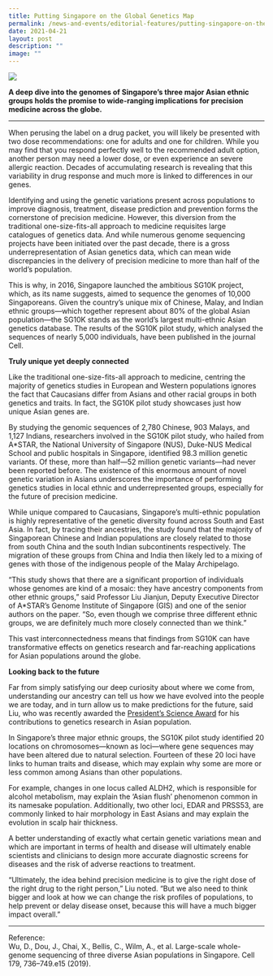 ```yaml
---
title: Putting Singapore on the Global Genetics Map
permalink: /news-and-events/editorial-features/putting-singapore-on-the-global-genetics-map/
date: 2021-04-21
layout: post
description: ""
image: ""
---
```

![](/images/Resources/Editorial%20Features/2021/shutterstock_1536119024-converted-01.jpg)

**A deep dive into the genomes of Singapore’s three major Asian ethnic groups holds the promise to wide-ranging implications for precision medicine across the globe.**

* * *

When perusing the label on a drug packet, you will likely be presented with two dose recommendations: one for adults and one for children. While you may find that you respond perfectly well to the recommended adult option, another person may need a lower dose, or even experience an severe allergic reaction. Decades of accumulating research is revealing that this variability in drug response and much more is linked to differences in our genes.

Identifying and using the genetic variations present across populations to improve diagnosis, treatment, disease prediction and prevention forms the cornerstone of precision medicine. However, this diversion from the traditional one-size-fits-all approach to medicine requisites large catalogues of genetics data. And while numerous genome sequencing projects have been initiated over the past decade, there is a gross underrepresentation of Asian genetics data, which can mean wide discrepancies in the delivery of precision medicine to more than half of the world’s population.

This is why, in 2016, Singapore launched the ambitious SG10K project, which, as its name suggests, aimed to sequence the genomes of 10,000 Singaporeans. Given the country’s unique mix of Chinese, Malay, and Indian ethnic groups—which together represent about 80% of the global Asian population—the SG10K stands as the world’s largest multi-ethnic Asian genetics database. The results of the SG10K pilot study, which analysed the sequences of nearly 5,000 individuals, have been published in the journal Cell.

**Truly unique yet deeply connected**

Like the traditional one-size-fits-all approach to medicine, centring the majority of genetics studies in European and Western populations ignores the fact that Caucasians differ from Asians and other racial groups in both genetics and traits. In fact, the SG10K pilot study showcases just how unique Asian genes are.

By studying the genomic sequences of 2,780 Chinese, 903 Malays, and 1,127 Indians, researchers involved in the SG10K pilot study, who hailed from A\*STAR, the National University of Singapore (NUS), Duke-NUS Medical School and public hospitals in Singapore, identified 98.3 million genetic variants. Of these, more than half—52 million genetic variants—had never been reported before. The existence of this enormous amount of novel genetic variation in Asians underscores the importance of performing genetics studies in local ethnic and underrepresented groups, especially for the future of precision medicine.

While unique compared to Caucasians, Singapore’s multi-ethnic population is highly representative of the genetic diversity found across South and East Asia. In fact, by tracing their ancestries, the study found that the majority of Singaporean Chinese and Indian populations are closely related to those from south China and the south Indian subcontinents respectively. The migration of these groups from China and India then likely led to a mixing of genes with those of the indigenous people of the Malay Archipelago.

“This study shows that there are a significant proportion of individuals whose genomes are kind of a mosaic: they have ancestry components from other ethnic groups,” said Professor Liu Jianjun, Deputy Executive Director of A\*STAR’s Genome Institute of Singapore (GIS) and one of the senior authors on the paper. “So, even though we comprise three different ethnic groups, we are definitely much more closely connected than we think.”

This vast interconnectedness means that findings from SG10K can have transformative effects on genetics research and far-reaching applications for Asian populations around the globe.

**Looking back to the future**

Far from simply satisfying our deep curiosity about where we come from, understanding our ancestry can tell us how we have evolved into the people we are today, and in turn allow us to make predictions for the future, said Liu, who was recently awarded the [President’s Science Award](/news-and-events/editorial-features/from-fruit-fly-scientist-to-founder-of-a-biotech-start-up/) for his contributions to genetics research in Asian population.

In Singapore’s three major ethnic groups, the SG10K pilot study identified 20 locations on chromosomes—known as loci—where gene sequences may have been altered due to natural selection. Fourteen of these 20 loci have links to human traits and disease, which may explain why some are more or less common among Asians than other populations.

For example, changes in one locus called ALDH2, which is responsible for alcohol metabolism, may explain the ‘Asian flush’ phenomenon common in its namesake population. Additionally, two other loci, EDAR and PRSS53, are commonly linked to hair morphology in East Asians and may explain the evolution in scalp hair thickness.

A better understanding of exactly what certain genetic variations mean and which are important in terms of health and disease will ultimately enable scientists and clinicians to design more accurate diagnostic screens for diseases and the risk of adverse reactions to treatment.

“Ultimately, the idea behind precision medicine is to give the right dose of the right drug to the right person,” Liu noted. “But we also need to think bigger and look at how we can change the risk profiles of populations, to help prevent or delay disease onset, because this will have a much bigger impact overall.”

* * *

Reference:  
Wu, D., Dou, J., Chai, X., Bellis, C., Wilm, A., et al. Large-scale whole-genome sequencing of three diverse Asian populations in Singapore. Cell 179, 736–749.e15 (2019).